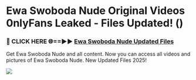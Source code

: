 # Ewa Swoboda Nude Original Videos 0nlyFans Leaked - Files Updated! ()

<h3>🔴 CLICK HERE 🌐==►► <a href="https://tinyurl.com/2p9ay9w9" rel="nofollow">Ewa Swoboda Nude Updated Files</a></h3>

Get Ewa Swoboda Nude and all content. Now you can access all videos and pictures of Ewa Swoboda Nude. New Updated Files 2025!

[![](https://i.imgur.com/KQgVmj3.gif)](https://tinyurl.com/2p9ay9w9)
